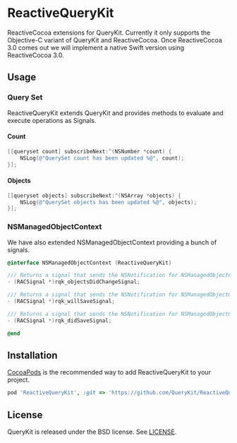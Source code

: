 ReactiveQueryKit
================

ReactiveCocoa extensions for QueryKit. Currently it only supports the
Objective-C variant of QueryKit and ReactiveCocoa. Once ReactiveCocoa 3.0 comes
out we will implement a native Swift version using ReactiveCocoa 3.0.

## Usage

### Query Set

ReactiveQueryKit extends QueryKit and provides methods to evaluate and execute
operations as Signals.

#### Count

```objective-c
[[queryset count] subscribeNext:^(NSNumber *count) {
    NSLog(@"QuerySet count has been updated %@", count);
}];
```

#### Objects

```objective-c
[[queryset objects] subscribeNext:^(NSArray *objects) {
    NSLog(@"QuerySet objects has been updated %@", objects);
}];
```

### NSManagedObjectContext

We have also extended NSManagedObjectContext providing a bunch of signals.

```objective-c
@interface NSManagedObjectContext (ReactiveQueryKit)

/// Returns a signal that sends the NSNotification for NSManagedObjectContextObjectsDidChangeNotification in the current context
- (RACSignal *)rqk_objectsDidChangeSignal;

/// Returns a signal that sends the NSNotification for NSManagedObjectContextWillSaveNotification in the current context
- (RACSignal *)rqk_willSaveSignal;

/// Returns a signal that sends the NSNotification for NSManagedObjectContextDidSaveNotification in the current context
- (RACSignal *)rqk_didSaveSignal;

@end
```

## Installation

[CocoaPods](http://cocoapods.org) is the recommended way to add
ReactiveQueryKit to your project.

```ruby
pod 'ReactiveQueryKit', :git => 'https://github.com/QueryKit/ReactiveQueryKit'
```

## License

QueryKit is released under the BSD license. See [LICENSE](LICENSE).

